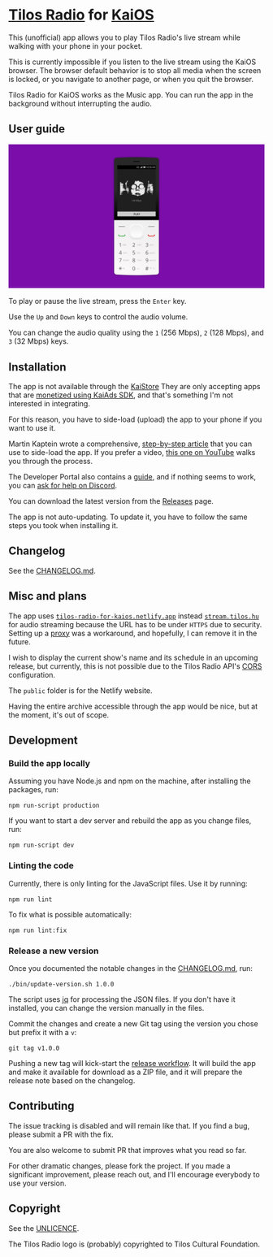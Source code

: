 # [Tilos Radio](https://tilos.hu/page/english) for [KaiOS](https://www.kaiostech.com/)

This (unofficial) app allows you to play Tilos Radio's live stream while walking with your phone in your pocket.

This is currently impossible if you listen to the live stream using the KaiOS browser.
The browser default behavior is to stop all media when the screen is locked, or you navigate to another page, or when you quit the browser.  

Tilos Radio for KaiOS works as the Music app. You can run the app in the background without interrupting the audio.

## User guide

![Preview of the app](app-preview.png)

To play or pause the live stream, press the `Enter` key.

Use the `Up` and `Down` keys to control the audio volume. 

You can change the audio quality using the `1` (256 Mbps), `2` (128 Mbps), and `3` (32 Mbps) keys.

## Installation

The app is not available through the [KaiStore](https://www.kaiostech.com/store/)
They are only accepting apps that are [monetized using KaiAds SDK](https://developer.kaiostech.com/submit-to-kaistore), and that's something I'm not interested in integrating.

For this reason, you have to side-load (upload) the app to your phone if you want to use it.

Martin Kaptein wrote a comprehensive, [step-by-step article](https://www.martinkaptein.com/blog/sideloading-and-deploying-apps-to-kai-os/) that you can use to side-load the app.
If you prefer a video, [this one on YouTube](https://www.youtube.com/watch?v=hQ2EJnNuFz0) walks you through the process.

The Developer Portal also contains a [guide](https://developer.kaiostech.com/getting-started/env-setup/os-env-setup), and if nothing seems to work, you can [ask for help on Discord](https://discord.com/invite/rQ93zEu).

You can download the latest version from the [Releases](https://github.com/meszarosrob/tilos-radio-for-kaios/releases) page.

The app is not auto-updating. To update it, you have to follow the same steps you took when installing it.

## Changelog

See the [CHANGELOG.md](CHANGELOG.md).

## Misc and plans

The app uses [`tilos-radio-for-kaios.netlify.app`](https://tilos-radio-for-kaios.netlify.app/) instead [`stream.tilos.hu`](http://stream.tilos.hu/)  for audio streaming because the URL has to be under `HTTPS` due to security.
Setting up a [proxy](https://docs.netlify.com/routing/redirects/rewrites-proxies/#proxy-to-another-service) was a workaround, and hopefully, I can remove it in the future.

I wish to display the current show's name and its schedule in an upcoming release, but currently, this is not possible due to the Tilos Radio API's [CORS](https://developer.mozilla.org/en-US/docs/Web/HTTP/CORS) configuration.

The `public` folder is for the Netlify website. 

Having the entire archive accessible through the app would be nice, but at the moment, it's out of scope.

## Development

### Build the app locally

Assuming you have Node.js and npm on the machine, after installing the packages, run:

```shell script
npm run-script production
```

If you want to start a dev server and rebuild the app as you change files, run: 

```shell script
npm run-script dev
```

### Linting the code

Currently, there is only linting for the JavaScript files. Use it by running:

```shell script
npm run lint
```

To fix what is possible automatically:

```shell script
npm run lint:fix
```

### Release a new version

Once you documented the notable changes in the [CHANGELOG.md](CHANGELOG.md), run:

```shell script
./bin/update-version.sh 1.0.0
```

The script uses [jq](https://stedolan.github.io/jq/) for processing the JSON files.
If you don't have it installed, you can change the version manually in the files.

Commit the changes and create a new Git tag using the version you chose but prefix it with a `v`:

```shell script
git tag v1.0.0
```

Pushing a new tag will kick-start the [release workflow](.github/workflows/release.yml).
It will build the app and make it available for download as a ZIP file, and it will prepare the release note based on the changelog.

## Contributing

The issue tracking is disabled and will remain like that.
If you find a bug, please submit a PR with the fix.

You are also welcome to submit PR that improves what you read so far.

For other dramatic changes, please fork the project.
If you made a significant improvement, please reach out, and I'll encourage everybody to use your version.

## Copyright

See the [UNLICENCE](UNLICENSE).

The Tilos Radio logo is (probably) copyrighted to Tilos Cultural Foundation.

